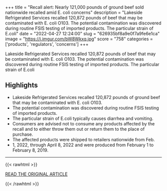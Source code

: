 +++
title = "Recall alert: Nearly 121,000 pounds of ground beef sold nationwide recalled amid E. coli concerns"
description = "Lakeside Refrigerated Services recalled 120,872 pounds of beef that may be contaminated with E. coli O103. The potential contamination was discovered during routine FSIS testing of imported products. The particular strain of E.coli"
date = "2022-04-27 12:24:00"
slug = "626935bf8a9e0f7a9fe6e1ca"
image = "https://i.imgur.com/bW8Wkxq.jpg"
score = "758"
categories = ['products', 'regulators', 'concerns']
+++

Lakeside Refrigerated Services recalled 120,872 pounds of beef that may be contaminated with E. coli O103. The potential contamination was discovered during routine FSIS testing of imported products. The particular strain of E.coli

## Highlights

- Lakeside Refrigerated Services recalled 120,872 pounds of ground beef that may be contaminated with E. coli O103.
- The potential contamination was discovered during routine FSIS testing of imported products.
- The particular strain of E.coli typically causes diarrhea and vomiting.
- Consumers are advised not to consume any products affected by the recall and to either throw them out or return them to the place of purchase.
- The affected products were shipped to retailers nationwide from Feb.
- 1, 2022, through April 8, 2022 and were produced from February 1 to February 8, 2019.

---

{{< rawhtml >}}
  <p class="article-category">
    <a target="_blank" href="https://www.wpxi.com/news/trending/recall-alert-nearly-121000-pounds-ground-beef-sold-nationwide-recalled-amid-e-coli-concerns/EIM3LHP5PJHEVCYCXLHIKTEGXU/">READ THE ORIGINAL ARTICLE</a>
  </p>
{{< /rawhtml >}}
